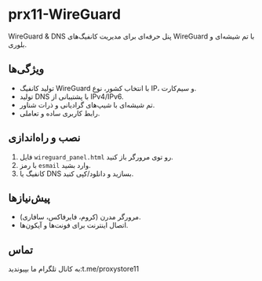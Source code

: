 # prx11-WireGuard
‌‌WireGuard &amp; DNS
پنل حرفه‌ای برای مدیریت کانفیگ‌های WireGuard با تم شیشه‌ای و بلوری.

## ویژگی‌ها
- تولید کانفیگ WireGuard با انتخاب کشور، نوع IP، و سیم‌کارت.
- تولید DNS با پشتیبانی از IPv4/IPv6.
- تم شیشه‌ای با شیپ‌های گرادیانی و ذرات شناور.
- رابط کاربری ساده و تعاملی.

## نصب و راه‌اندازی
1. فایل `wireguard_panel.html` رو توی مرورگر باز کنید.
2. با رمز `esmail` وارد بشید.
3. کانفیگ یا DNS بسازید و دانلود/کپی کنید.

## پیش‌نیازها
- مرورگر مدرن (کروم، فایرفاکس، سافاری).
- اتصال اینترنت برای فونت‌ها و آیکون‌ها.

## تماس
به کانال تلگرام ما بپیوندید:t.me/proxystore11

